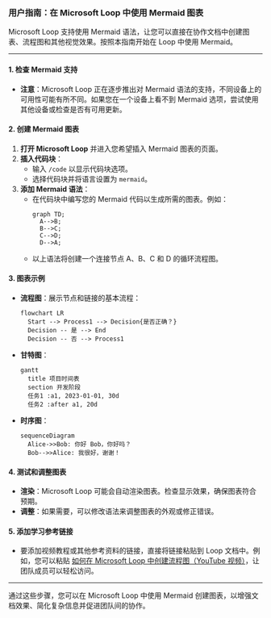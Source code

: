 ### 用户指南：在 Microsoft Loop 中使用 Mermaid 图表

Microsoft Loop 支持使用 Mermaid 语法，让您可以直接在协作文档中创建图表、流程图和其他视觉效果。按照本指南开始在 Loop 中使用 Mermaid。

---

#### 1. **检查 Mermaid 支持**
   - **注意**：Microsoft Loop 正在逐步推出对 Mermaid 语法的支持，不同设备上的可用性可能有所不同。如果您在一个设备上看不到 Mermaid 选项，尝试使用其他设备或检查是否有可用更新。

#### 2. **创建 Mermaid 图表**
   1. **打开 Microsoft Loop** 并进入您希望插入 Mermaid 图表的页面。
   2. **插入代码块**：
      - 输入 `/code` 以显示代码块选项。
      - 选择代码块并将语言设置为 `mermaid`。
   3. **添加 Mermaid 语法**：
      - 在代码块中编写您的 Mermaid 代码以生成所需的图表。例如：
        ```mermaid
        graph TD;
          A-->B;
          B-->C;
          C-->D;
          D-->A;
        ```
      - 以上语法将创建一个连接节点 A、B、C 和 D 的循环流程图。

#### 3. **图表示例**
   - **流程图**：展示节点和链接的基本流程：
     ```mermaid
     flowchart LR
       Start --> Process1 --> Decision{是否正确？} 
       Decision -- 是 --> End
       Decision -- 否 --> Process1
     ```
   - **甘特图**：
     ```mermaid
     gantt
       title 项目时间表
       section 开发阶段
       任务1 :a1, 2023-01-01, 30d
       任务2 :after a1, 20d
     ```
   - **时序图**：
     ```mermaid
     sequenceDiagram
       Alice->>Bob: 你好 Bob，你好吗？
       Bob-->>Alice: 我很好，谢谢！
     ```

#### 4. **测试和调整图表**
   - **渲染**：Microsoft Loop 可能会自动渲染图表。检查显示效果，确保图表符合预期。
   - **调整**：如果需要，可以修改语法来调整图表的外观或修正错误。

#### 5. **添加学习参考链接**
   - 要添加视频教程或其他参考资料的链接，直接将链接粘贴到 Loop 文档中。例如，您可以粘贴 [如何在 Microsoft Loop 中创建流程图（YouTube 视频）](https://www.youtube.com/watch?v=XZ5p_24uDvo)，让团队成员可以轻松访问。

---

通过这些步骤，您可以在 Microsoft Loop 中使用 Mermaid 创建图表，以增强文档效果、简化复杂信息并促进团队间的协作。
